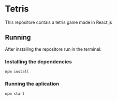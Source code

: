 # Tetris

This repositore contais a tetris game made in React.js

## Running

After installing the repositore run in the terminal:

### Installing the dependencies

`npm install`

### Running the aplication

`npm start`
